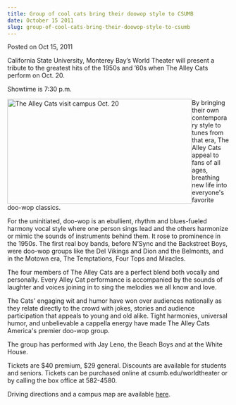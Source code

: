 ```yaml
---
title: Group of cool cats bring their doowop style to CSUMB
date: October 15 2011
slug: group-of-cool-cats-bring-their-doowop-style-to-csumb
---
```


 



<span class="date">Posted on Oct 15, 2011    </span>
<p>California State University, Monterey Bay&#x2019;s World Theater will
present a tribute to the greatest hits of the 1950s and &#x2019;60s when
The Alley Cats perform on Oct. 20.</p>
<p>Showtime is 7:30 p.m.</p>
<p><img alt="The Alley Cats visit campus Oct. 20" src="https://news.csumb.edu/sites/default/files/65/attachments/news/images/alleycats1.jpg" style="float:left; width:419px; height:238px">By bringing their
own contemporary style to tunes from that era, The Alley Cats
appeal to fans of all ages, breathing new life into everyone&apos;s
favorite doo-wop classics.</img></p>
<p>For the uninitiated, doo-wop is an ebullient, rhythm and
blues-fueled harmony vocal style where one person sings lead and
the others harmonize or mimic the sounds of instruments behind
them. It rose to prominence in the 1950s. The first real boy bands,
before N&#x2019;Sync and the Backstreet Boys, were doo-wop groups like the
Del Vikings and Dion and the Belmonts, and in the Motown era, The
Temptations, Four Tops and Miracles.</p>
<p>The four members of The Alley Cats are a perfect blend both
vocally and personally. Every Alley Cat performance is accompanied
by the sounds of laughter and voices joining in to sing the
melodies we all know and love.</p>
<p>The Cats&apos; engaging wit and humor have won over audiences
nationally as they relate directly to the crowd with jokes, stories
and audience participation that appeals to young and old alike.
Tight harmonies, universal humor, and unbelievable a cappella
energy have made The Alley Cats America&apos;s premier doo-wop
group.</p>
<p>The group has performed with Jay Leno, the Beach Boys and at the
White House.</p>
<p>Tickets are $40 premium, $29 general. Discounts are available
for students and seniors. Tickets can be purchased online at
csumb.edu/worldtheater or by calling the box office at
582-4580.</p>
<p>Driving directions and a campus map are available <a href="https://csumb.edu/map" rel="nofollow">here</a>.<br>
<br>
&#xA0;</br></br></p>





```
